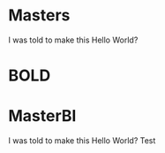 
# Masters
I was told to make this
Hello World?

**BOLD**
=======
# MasterBI
I was told to make this
Hello World?
Test
